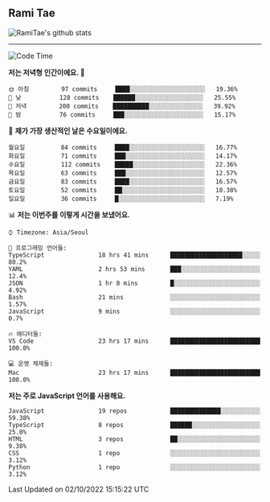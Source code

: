 ## Rami Tae

![RamiTae's github stats](https://github-readme-stats.vercel.app/api?username=RamiTae&show_icons=true&theme=tokyonight)

---
<!--START_SECTION:waka-->
![Code Time](http://img.shields.io/badge/Code%20Time-416%20hrs%2058%20mins-blue)

**저는 저녁형 인간이에요. 🦉** 

```text
🌞 아침         97 commits     ████░░░░░░░░░░░░░░░░░░░░░   19.36% 
🌆 낮　         128 commits    ██████░░░░░░░░░░░░░░░░░░░   25.55% 
🌃 저녁         200 commits    ██████████░░░░░░░░░░░░░░░   39.92% 
🌙 밤　         76 commits     ███░░░░░░░░░░░░░░░░░░░░░░   15.17%

```
📅 **제가 가장 생산적인 날은 수요일이에요.** 

```text
월요일          84 commits     ████░░░░░░░░░░░░░░░░░░░░░   16.77% 
화요일          71 commits     ███░░░░░░░░░░░░░░░░░░░░░░   14.17% 
수요일          112 commits    █████░░░░░░░░░░░░░░░░░░░░   22.36% 
목요일          63 commits     ███░░░░░░░░░░░░░░░░░░░░░░   12.57% 
금요일          83 commits     ████░░░░░░░░░░░░░░░░░░░░░   16.57% 
토요일          52 commits     ██░░░░░░░░░░░░░░░░░░░░░░░   10.38% 
일요일          36 commits     █░░░░░░░░░░░░░░░░░░░░░░░░   7.19%

```


📊 **저는 이번주를 이렇게 시간을 보냈어요.** 

```text
⌚︎ Timezone: Asia/Seoul

💬 프로그래밍 언어들: 
TypeScript               18 hrs 41 mins      ████████████████████░░░░░   80.2% 
YAML                     2 hrs 53 mins       ███░░░░░░░░░░░░░░░░░░░░░░   12.4% 
JSON                     1 hr 8 mins         █░░░░░░░░░░░░░░░░░░░░░░░░   4.92% 
Bash                     21 mins             ░░░░░░░░░░░░░░░░░░░░░░░░░   1.57% 
JavaScript               9 mins              ░░░░░░░░░░░░░░░░░░░░░░░░░   0.7%

🔥 에디터들: 
VS Code                  23 hrs 17 mins      █████████████████████████   100.0%

💻 운영 체제들: 
Mac                      23 hrs 17 mins      █████████████████████████   100.0%

```

**저는 주로 JavaScript 언어를 사용해요.** 

```text
JavaScript               19 repos            ██████████████░░░░░░░░░░░   59.38% 
TypeScript               8 repos             ██████░░░░░░░░░░░░░░░░░░░   25.0% 
HTML                     3 repos             ██░░░░░░░░░░░░░░░░░░░░░░░   9.38% 
CSS                      1 repo              ░░░░░░░░░░░░░░░░░░░░░░░░░   3.12% 
Python                   1 repo              ░░░░░░░░░░░░░░░░░░░░░░░░░   3.12%

```



 Last Updated on 02/10/2022 15:15:22 UTC
<!--END_SECTION:waka-->
